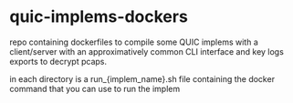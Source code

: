 # quic-implems-dockers

repo containing dockerfiles to compile some QUIC implems with a client/server with an approximatively common CLI interface and key logs exports to decrypt pcaps.

in each directory is a run_{implem_name}.sh file containing the docker command that you can use to run the implem
